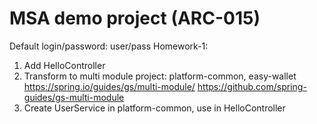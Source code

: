 # MSA demo project (ARC-015)
Default login/password: user/pass
Homework-1:
1. Add HelloController
2. Transform to multi module project: 
    platform-common, easy-wallet 
    https://spring.io/guides/gs/multi-module/
    https://github.com/spring-guides/gs-multi-module
3. Create UserService in platform-common, use in HelloController
